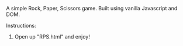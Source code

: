 A simple Rock, Paper, Scissors game. Built using vanilla Javascript and DOM. 

Instructions:
1. Open up "RPS.html" and enjoy!
